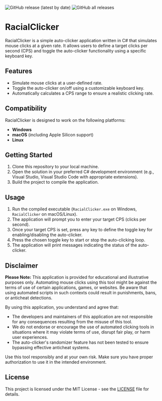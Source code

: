 ![GitHub release (latest by date)](https://img.shields.io/github/v/release/RacialGamer/AutoClicker-Cpvp?style=plastic)
![GitHub all releases](https://img.shields.io/github/downloads/RacialGamer/AutoClicker-Cpvp/total?style=plastic)

# RacialClicker

RacialClicker is a simple auto-clicker application written in C# that simulates mouse clicks at a given rate. It allows users to define a target clicks per second (CPS) and toggle the auto-clicker functionality using a specific keyboard key.

## Features

- Simulate mouse clicks at a user-defined rate.
- Toggle the auto-clicker on/off using a customizable keyboard key.
- Automatically calculates a CPS range to ensure a realistic clicking rate.

## Compatibility

RacialClicker is designed to work on the following platforms:

- **Windows**
- **macOS** (including Apple Silicon support)
- **Linux**

## Getting Started

1. Clone this repository to your local machine.
2. Open the solution in your preferred C# development environment (e.g., Visual Studio, Visual Studio Code with appropriate extensions).
3. Build the project to compile the application.

## Usage

1. Run the compiled executable (`RacialClicker.exe` on Windows, `RacialClicker` on macOS/Linux).
2. The application will prompt you to enter your target CPS (clicks per second).
3. Once your target CPS is set, press any key to define the toggle key for enabling/disabling the auto-clicker.
4. Press the chosen toggle key to start or stop the auto-clicking loop.
5. The application will print messages indicating the status of the auto-clicker.

## Disclaimer

**Please Note:** This application is provided for educational and illustrative purposes only. Automating mouse clicks using this tool might be against the terms of use of certain applications, games, or websites. Be aware that using automated scripts in such contexts could result in punishments, bans, or anticheat detections.

By using this application, you understand and agree that:

- The developers and maintainers of this application are not responsible for any consequences resulting from the misuse of this tool.
- We do not endorse or encourage the use of automated clicking tools in situations where it may violate terms of use, disrupt fair play, or harm user experiences.
- The auto-clicker's randomizer feature has not been tested to ensure bypassing effective anticheat systems.

Use this tool responsibly and at your own risk. Make sure you have proper authorization to use it in the intended environment.

## License

This project is licensed under the MIT License - see the [LICENSE](LICENSE) file for details.